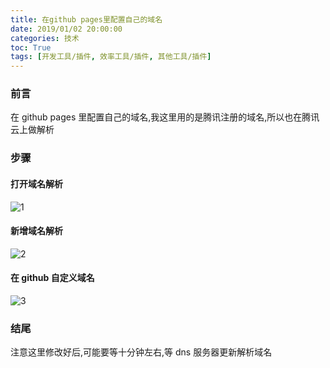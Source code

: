 ```yaml
---
title: 在github pages里配置自己的域名
date: 2019/01/02 20:00:00
categories: 技术
toc: True
tags: [开发工具/插件, 效率工具/插件, 其他工具/插件]
---
```


### 前言

在 github pages 里配置自己的域名,我这里用的是腾讯注册的域名,所以也在腾讯云上做解析

### 步骤

#### 打开域名解析

![1](1.png)

#### 新增域名解析

![2](2.png)

#### 在 github 自定义域名

![3](3.png)

### 结尾

注意这里修改好后,可能要等十分钟左右,等 dns 服务器更新解析域名
